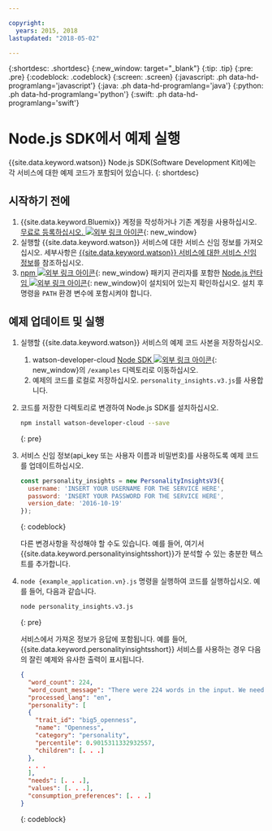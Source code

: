 ```yaml
---

copyright:
  years: 2015, 2018
lastupdated: "2018-05-02"

---
```


{:shortdesc: .shortdesc}
{:new_window: target="_blank"}
{:tip: .tip}
{:pre: .pre}
{:codeblock: .codeblock}
{:screen: .screen}
{:javascript: .ph data-hd-programlang='javascript'}
{:java: .ph data-hd-programlang='java'}
{:python: .ph data-hd-programlang='python'}
{:swift: .ph data-hd-programlang='swift'}

# Node.js SDK에서 예제 실행

{{site.data.keyword.watson}} Node.js SDK(Software Development Kit)에는 각 서비스에 대한 예제 코드가 포함되어 있습니다.
{: shortdesc}

## 시작하기 전에

1.  {{site.data.keyword.Bluemix}} 계정을 작성하거나 기존 계정을 사용하십시오. [무료로 등록하십시오. ![외부 링크 아이콘](../../icons/launch-glyph.svg "외부 링크 아이콘")](https://console.{DomainName}/registration/?target=/catalog/%3fcategory=watson){: new_window} 
1.  실행할 {{site.data.keyword.watson}} 서비스에 대한 서비스 신임 정보를 가져오십시오. 세부사항은 [{{site.data.keyword.watson}} 서비스에 대한 서비스 신임 정보](/docs/services/watson/getting-started-credentials.html#getting-credentials-manually)를 참조하십시오.
1.  [npm ![외부 링크 아이콘](../../icons/launch-glyph.svg "외부 링크 아이콘")](https://www.npmjs.com/){: new_window} 패키지 관리자를 포함한 [Node.js 런타임 ![외부 링크 아이콘](../../icons/launch-glyph.svg "외부 링크 아이콘")](https://nodejs.org/#download){: new_window}이 설치되어 있는지 확인하십시오. 설치 후 명령을 `PATH` 환경 변수에 포함시켜야 합니다.

## 예제 업데이트 및 실행

1.  실행할 {{site.data.keyword.watson}} 서비스의 예제 코드 사본을 저장하십시오.
    1.  watson-developer-cloud [Node SDK ![외부 링크 아이콘](../../icons/launch-glyph.svg "외부 링크 아이콘")](https://github.com/watson-developer-cloud/node-sdk/tree/master/examples){: new_window}의 `/examples` 디렉토리로 이동하십시오.
    1.  예제의 코드를 로컬로 저장하십시오. `personality_insights.v3.js`를 사용합니다.
1.  코드를 저장한 디렉토리로 변경하여 Node.js SDK를 설치하십시오.

    ```bash
    npm install watson-developer-cloud --save
    ```
    {: pre}

1.  서비스 신임 정보(api_key 또는 사용자 이름과 비밀번호)를 사용하도록 예제 코드를 업데이트하십시오.

    ```javascript
    const personality_insights = new PersonalityInsightsV3({
      username: 'INSERT YOUR USERNAME FOR THE SERVICE HERE',
      password: 'INSERT YOUR PASSWORD FOR THE SERVICE HERE',
      version_date: '2016-10-19'
    });
    ```
    {: codeblock}

    다른 변경사항을 작성해야 할 수도 있습니다. 예를 들어, 여기서 {{site.data.keyword.personalityinsightsshort}}가 분석할 수 있는 충분한 텍스트를 추가합니다.

1.  `node {example_application.vn}.js` 명령을 실행하여 코드를 실행하십시오. 예를 들어, 다음과 같습니다.

    ```bash
    node personality_insights.v3.js
    ```
    {: pre}

    서비스에서 가져온 정보가 응답에 포함됩니다. 예를 들어, {{site.data.keyword.personalityinsightsshort}} 서비스를 사용하는 경우 다음의 잘린 예제와 유사한 출력이 표시됩니다.

    ```json
    {
      "word_count": 224,
      "word_count_message": "There were 224 words in the input. We need a minimum of 600, preferably 1,200 or more, to compute statistically significant estimates",
      "processed_lang": "en",
      "personality": [
      {
        "trait_id": "big5_openness",
        "name": "Openness",
        "category": "personality",
        "percentile": 0.9015311332932557,
        "children": [. . .]
      },
      . . .
      ],
      "needs": [. . .],
      "values": [. . .],
      "consumption_preferences": [. . .]
    }
    ```
    {: codeblock}
